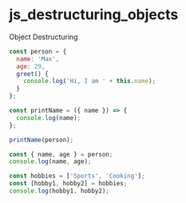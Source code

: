 # js_destructuring_objects
Object Destructuring

```javascript
const person = {
  name: 'Max',
  age: 29,
  greet() {
    console.log('Hi, I am ' + this.name);
  }
};

const printName = ({ name }) => {
  console.log(name);
};

printName(person);

const { name, age } = person;
console.log(name, age);

const hobbies = ['Sports', 'Cooking'];
const [hobby1, hobby2] = hobbies;
console.log(hobby1, hobby2);
```
